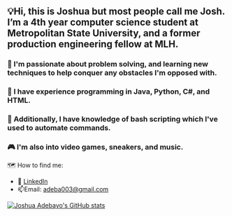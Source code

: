 ## 💡Hi, this is Joshua but most people call me Josh. I’m a 4th year computer science student at Metropolitan State University, and a former production engineering fellow at MLH.
### 🧠 I'm passionate about problem solving, and learning new techniques to help conquer any obstacles I'm opposed with.
### 🐍 I have experience programming in Java, Python, C#, and HTML. 
### 📔 Additionally, I have knowledge of bash scripting which I've used to automate commands.
### 🎮 I'm also into video games, sneakers, and music.
🗺️ How to find me: 

 - :office: [LinkedIn](https://www.linkedin.com/in/joshua-adebayo-/)
 - 📫Email: adeba003@gmail.com



[![Joshua Adebayo's GitHub stats](https://github-readme-stats.vercel.app/api?username=Epicskylegend&count_private=true&show_icons=true&theme=tokyonight&hide_rank=false)](https://github.com/anuraghazra/github-readme-stats)

